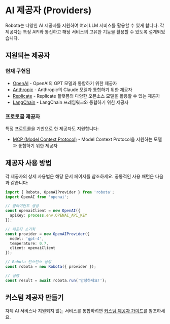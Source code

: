 # AI 제공자 (Providers)

Robota는 다양한 AI 제공자를 지원하여 여러 LLM 서비스를 활용할 수 있게 합니다. 각 제공자는 특정 API와 통신하고 해당 서비스의 고유한 기능을 활용할 수 있도록 설계되었습니다.

## 지원되는 제공자

### 현재 구현됨

- [OpenAI](openai.md) - OpenAI의 GPT 모델과 통합하기 위한 제공자
- [Anthropic](anthropic.md) - Anthropic의 Claude 모델과 통합하기 위한 제공자
- [Replicate](replicate.md) - Replicate 플랫폼의 다양한 오픈소스 모델을 활용할 수 있는 제공자
- [LangChain](langchain.md) - LangChain 프레임워크와 통합하기 위한 제공자

### 프로토콜 제공자

특정 프로토콜을 기반으로 한 제공자도 지원합니다:

- [MCP (Model Context Protocol)](../protocols/mcp-provider.md) - Model Context Protocol을 지원하는 모델과 통합하기 위한 제공자

## 제공자 사용 방법

각 제공자의 상세 사용법은 해당 문서 페이지를 참조하세요. 공통적인 사용 패턴은 다음과 같습니다:

```typescript
import { Robota, OpenAIProvider } from 'robota';
import OpenAI from 'openai';

// 클라이언트 생성
const openaiClient = new OpenAI({
  apiKey: process.env.OPENAI_API_KEY
});

// 제공자 초기화
const provider = new OpenAIProvider({
  model: 'gpt-4',
  temperature: 0.7,
  client: openaiClient
});

// Robota 인스턴스 생성
const robota = new Robota({ provider });

// 실행
const result = await robota.run('안녕하세요!');
```

## 커스텀 제공자 만들기

자체 AI 서비스나 지원되지 않는 서비스를 통합하려면 [커스텀 제공자 가이드](custom.md)를 참조하세요. 